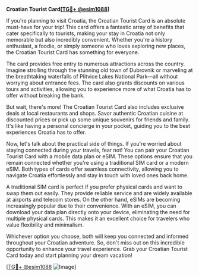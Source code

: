 **Croatian Tourist Card[[TG💪+ @esim1088](https://t.me/s/esim1088)]**

If you're planning to visit Croatia, the Croatian Tourist Card is an absolute must-have for your trip! This card offers a fantastic array of benefits that cater specifically to tourists, making your stay in Croatia not only memorable but also incredibly convenient. Whether you're a history enthusiast, a foodie, or simply someone who loves exploring new places, the Croatian Tourist Card has something for everyone.

The card provides free entry to numerous attractions across the country. Imagine strolling through the stunning old town of Dubrovnik or marveling at the breathtaking waterfalls of Plitvice Lakes National Park—all without worrying about entrance fees. The card also grants discounts on various tours and activities, allowing you to experience more of what Croatia has to offer without breaking the bank.

But wait, there's more! The Croatian Tourist Card also includes exclusive deals at local restaurants and shops. Savor authentic Croatian cuisine at discounted prices or pick up some unique souvenirs for friends and family. It's like having a personal concierge in your pocket, guiding you to the best experiences Croatia has to offer.

Now, let's talk about the practical side of things. If you're worried about staying connected during your travels, fear not! You can pair your Croatian Tourist Card with a mobile data plan or eSIM. These options ensure that you remain connected whether you're using a traditional SIM card or a modern eSIM. Both types of cards offer seamless connectivity, allowing you to navigate Croatia effortlessly and stay in touch with loved ones back home.

A traditional SIM card is perfect if you prefer physical cards and want to swap them out easily. They provide reliable service and are widely available at airports and telecom stores. On the other hand, eSIMs are becoming increasingly popular due to their convenience. With an eSIM, you can download your data plan directly onto your device, eliminating the need for multiple physical cards. This makes it an excellent choice for travelers who value flexibility and minimalism.

Whichever option you choose, both will keep you connected and informed throughout your Croatian adventure. So, don't miss out on this incredible opportunity to enhance your travel experience. Grab your Croatian Tourist Card today and start planning your dream vacation!

[[TG💪+ @esim1088](https://t.me/s/esim1088) ![Image](https://i.postimg.cc/Y0z9fWf4/image.png)]